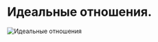 # Идеальные отношения.
![Идеальные отношения](/images/Others/domovodstvo.jpg 'Идеальные отношения')
